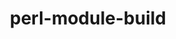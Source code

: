 ---
title: "perl-module-build"
layout: cache
categories: [package, develop-2023-05-14]
meta: {"versions": ["0.4232"], "compilers": ["gcc@=11.1.0", "gcc@=11.3.0", "gcc@=7.3.1"], "oss": ["amzn2", "ubuntu20.04", "ubuntu22.04"], "platforms": ["linux"], "targets": ["aarch64", "neoverse_n1", "x86_64_v3"], "stacks": ["aws-ahug", "aws-ahug-aarch64", "e4s", "gpu-tests", "ml-linux-x86_64-rocm", "root"], "num_specs": 5, "num_specs_by_stack": {"gpu-tests": 1, "e4s": 1, "root": 5, "ml-linux-x86_64-rocm": 1, "aws-ahug-aarch64": 2, "aws-ahug": 1}}
spec_details: [{"hash": "peo7sg2o243mpfoaiqfevnakh2p7jmlc", "compiler": "gcc@=11.1.0", "versions": ["0.4232"], "os": "ubuntu20.04", "platform": "linux", "target": "x86_64_v3", "variants": ["build_system=perl"], "stacks": ["gpu-tests", "e4s", "root"], "size": "-", "tarball": "https://binaries.spack.io/develop-2023-05-14/build_cache/linux-ubuntu20.04-x86_64_v3/gcc-11.1.0/perl-module-build-0.4232/linux-ubuntu20.04-x86_64_v3-gcc-11.1.0-perl-module-build-0.4232-peo7sg2o243mpfoaiqfevnakh2p7jmlc.spack"}, {"hash": "4n67f3g4mmayc3ircs2zvrfq76c3kxwf", "compiler": "gcc@=11.3.0", "versions": ["0.4232"], "os": "ubuntu22.04", "platform": "linux", "target": "x86_64_v3", "variants": ["build_system=perl"], "stacks": ["ml-linux-x86_64-rocm", "root"], "size": "-", "tarball": "https://binaries.spack.io/develop-2023-05-14/build_cache/linux-ubuntu22.04-x86_64_v3/gcc-11.3.0/perl-module-build-0.4232/linux-ubuntu22.04-x86_64_v3-gcc-11.3.0-perl-module-build-0.4232-4n67f3g4mmayc3ircs2zvrfq76c3kxwf.spack"}, {"hash": "ievmhipudnlgia4gptsr7lsdpeq7twlr", "compiler": "gcc@=7.3.1", "versions": ["0.4232"], "os": "amzn2", "platform": "linux", "target": "neoverse_n1", "variants": ["build_system=perl"], "stacks": ["aws-ahug-aarch64", "root"], "size": "-", "tarball": "https://binaries.spack.io/develop-2023-05-14/build_cache/linux-amzn2-neoverse_n1/gcc-7.3.1/perl-module-build-0.4232/linux-amzn2-neoverse_n1-gcc-7.3.1-perl-module-build-0.4232-ievmhipudnlgia4gptsr7lsdpeq7twlr.spack"}, {"hash": "k4eip63hygi7hm4nt4yotwqqp255heia", "compiler": "gcc@=7.3.1", "versions": ["0.4232"], "os": "amzn2", "platform": "linux", "target": "aarch64", "variants": ["build_system=perl"], "stacks": ["aws-ahug-aarch64", "root"], "size": "-", "tarball": "https://binaries.spack.io/develop-2023-05-14/build_cache/linux-amzn2-aarch64/gcc-7.3.1/perl-module-build-0.4232/linux-amzn2-aarch64-gcc-7.3.1-perl-module-build-0.4232-k4eip63hygi7hm4nt4yotwqqp255heia.spack"}, {"hash": "56juqzp5324y4pec6xp6yud3y4wcckmi", "compiler": "gcc@=7.3.1", "versions": ["0.4232"], "os": "amzn2", "platform": "linux", "target": "x86_64_v3", "variants": ["build_system=perl"], "stacks": ["aws-ahug", "root"], "size": "-", "tarball": "https://binaries.spack.io/develop-2023-05-14/build_cache/linux-amzn2-x86_64_v3/gcc-7.3.1/perl-module-build-0.4232/linux-amzn2-x86_64_v3-gcc-7.3.1-perl-module-build-0.4232-56juqzp5324y4pec6xp6yud3y4wcckmi.spack"}]
---